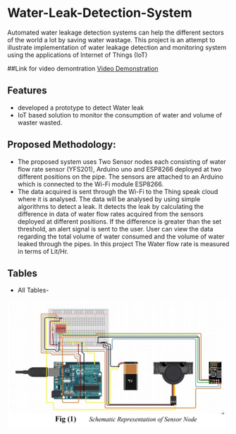 # Water-Leak-Detection-System

Automated  water leakage detection systems can help the different sectors of the world a lot by saving water wastage. This project is an attempt to illustrate implementation of water leakage detection and monitoring system using the applications of Internet of Things (IoT)

##Link for video demontration
 [Video Demonstration](https://drive.google.com/file/d/11zB9FCx5gNSS3r3FTpFqccRpeW6_YV94/view?usp=sharing)

## Features
* developed a prototype to detect Water leak
*  IoT based solution to monitor the consumption of water and volume of waster wasted.

## Proposed Methodology:
* The proposed system uses Two Sensor nodes each consisting of water flow rate sensor (YFS201), Arduino uno and ESP8266 deployed at two different positions on the pipe. The sensors are attached to an Arduino which is connected to the Wi-Fi module ESP8266.
* The data acquired is sent through the Wi-Fi to the Thing speak cloud where it is analysed. The data will be analysed by using simple algorithms to detect a leak. It detects the leak by calculating the difference in data of water flow rates acquired from the sensors deployed at different positions. If the difference is greater than the set threshold, an alert signal is sent to the user. User can view the data regarding the total volume of water consumed and the volume of water leaked through the pipes. In this project The Water flow rate is measured in terms of Lit/Hr.



## Tables 
* All Tables-
 <p align ="center" >
  <img  width="700" src="https://github.com/sankalp20436/Water-Leak-Detection-System/blob/main/circuit-diagram.png" alt="Material Bread logo">
  </p>


